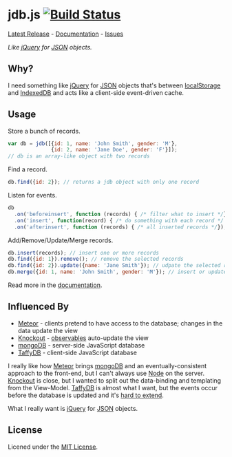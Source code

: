 # jdb.js [![Build Status](https://travis-ci.org/metaist/jdb.js.svg?branch=master)](https://travis-ci.org/metaist/jdb.js)
[Latest Release] - [Documentation] - [Issues]

_Like [jQuery] for [JSON] objects._

[Latest Release]: https://github.com/metaist/jdb.js/releases/latest
[Documentation]: https://github.com/metaist/jdb.js/wiki
[Issues]: https://github.com/metaist/jdb.js/issues

## Why?
I need something like [jQuery] for [JSON] objects that's between
[localStorage] and [IndexedDB] and acts like a client-side event-driven
cache. 

[jQuery]: http://jquery.com/
[JSON]: http://www.json.org/
[localStorage]: http://dev.w3.org/html5/webstorage/
[IndexedDB]: http://www.w3.org/TR/IndexedDB/

## Usage
Store a bunch of records.
```javascript
var db = jdb([{id: 1, name: 'John Smith', gender: 'M'},
              {id: 2, name: 'Jane Doe', gender: 'F'}]);
// db is an array-like object with two records
```

Find a record.
```javascript
db.find({id: 2}); // returns a jdb object with only one record
```

Listen for events.
```javascript
db
  .on('beforeinsert', function (records) { /* filter what to insert */})
  .on('insert', function(record) { /* do something with each record */ })
  .on('afterinsert', function (records) { /* all inserted records */});
```

Add/Remove/Update/Merge records.
```javascript
db.insert(records); // insert one or more records
db.find({id: 1}).remove(); // remove the selected records
db.find({id: 2}).update({name: 'Jane Smith'}); // udpate the selected records
db.merge({id: 1, name: 'John Smith', gender: 'M'}); // insert or update
```

Read more in the [documentation].

## Influenced By
  - [Meteor] - clients pretend to have access to the database;
    changes in the data update the view
  - [Knockout] - [observables][ko-1] auto-update the view
  - [mongoDB] - server-side JavaScript database
  - [TaffyDB] - client-side JavaScript database

I really like how [Meteor] brings [mongoDB] and an eventually-consistent
approach to the front-end, but I can't always use [Node] on the server.
[Knockout] is close, but I wanted to split out the data-binding and templating
from the View-Model. [TaffyDB] is almost what I want, but the events occur
before the database is updated and it's [hard to extend][taffy-1].

What I really want is [jQuery] for [JSON] objects.

[Meteor]: https://www.meteor.com/
[Node]: http://nodejs.org/
[Knockout]: http://knockoutjs.com/
[mongoDB]: http://www.mongodb.org/
[TaffyDB]: http://www.taffydb.com/

[ko-1]: http://knockoutjs.com/documentation/observables.html
[taffy-1]: https://github.com/typicaljoe/taffydb/blob/master/taffy.js

## License
Licened under the [MIT License].

[MIT License]: http://opensource.org/licenses/MIT
